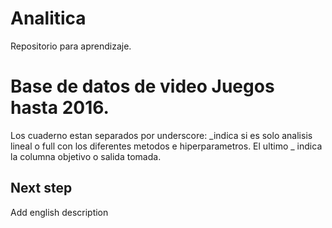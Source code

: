 # Analitica
Repositorio para aprendizaje.
# Base de datos de video Juegos hasta 2016.
Los cuaderno estan separados por underscore:  _indica si es solo analisis lineal o full con los diferentes metodos e hiperparametros. El ultimo _ indica la columna objetivo o salida tomada.
## Next step
Add english description
